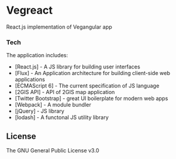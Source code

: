 # Vegreact
React.js implementation of Vegangular app

### Tech

The application includes:

* [React.js] - A JS library for building user interfaces
* [Flux] - An Application architecture for building client-side web applications
* [ECMAScript 6] - The current specification of JS language
* [2GIS API] - API of 2GIS map application
* [Twitter Bootstrap] - great UI boilerplate for modern web apps
* [Webpack] -  A module bundler
* [jQuery] - JS library
* [lodash] - A functonal JS utility library

License
----
The GNU General Public License v3.0
